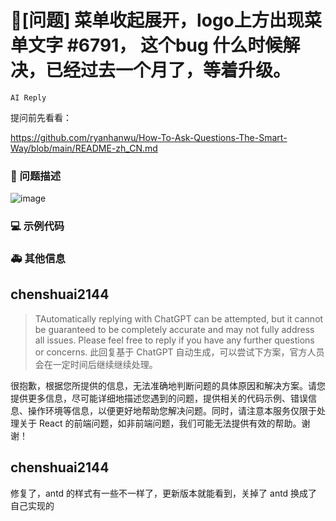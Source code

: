 # 🧐[问题] 菜单收起展开，logo上方出现菜单文字 #6791， 这个bug 什么时候解决，已经过去一个月了，等着升级。

`AI Reply`

提问前先看看：

https://github.com/ryanhanwu/How-To-Ask-Questions-The-Smart-Way/blob/main/README-zh_CN.md

### 🧐 问题描述

![image](https://user-images.githubusercontent.com/29336835/228705610-5edb23e2-f96a-4d6f-9116-72ea06370564.png)

### 💻 示例代码

### 🚑 其他信息

## chenshuai2144

> TAutomatically replying with ChatGPT can be attempted, but it cannot be guaranteed to be completely accurate and may not fully address all issues. Please feel free to reply if you have any further questions or concerns.
> 此回复基于 ChatGPT 自动生成，可以尝试下方案，官方人员会在一定时间后继续继续处理。

很抱歉，根据您所提供的信息，无法准确地判断问题的具体原因和解决方案。请您提供更多信息，尽可能详细地描述您遇到的问题，提供相关的代码示例、错误信息、操作环境等信息，以便更好地帮助您解决问题。同时，请注意本服务仅限于处理关于 React 的前端问题，如非前端问题，我们可能无法提供有效的帮助。谢谢！

## chenshuai2144

修复了，antd 的样式有一些不一样了，更新版本就能看到，关掉了 antd 换成了自己实现的
